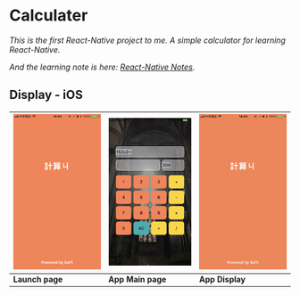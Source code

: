 # Calculater

*This is the first React-Native project to me. A simple calculator for learning React-Native.*

*And the learning note is here: [React-Native Notes](https://saffipeng17.gitbooks.io/react-native-notes/content/).*

## Display - iOS

| ![launch](./images/readme/launch.png) | ![app](./images/readme/appdisp.png) | ![app](./images/readme/calculator.gif) |
|---|---|---|
| **Launch page** | **App Main page** | **App Display** |
